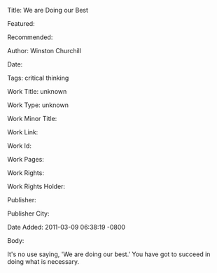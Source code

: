 Title: We are Doing our Best

Featured: 

Recommended: 

Author: Winston Churchill

Date: 

Tags: critical thinking

Work Title: unknown

Work Type: unknown

Work Minor Title:  

Work Link: 

Work Id:  

Work Pages:  

Work Rights:  

Work Rights Holder:  

Publisher:  

Publisher City:  

Date Added: 2011-03-09 06:38:19 -0800

Body:

It's no use saying, 'We are doing our best.' You have got to succeed in doing what is necessary. 



